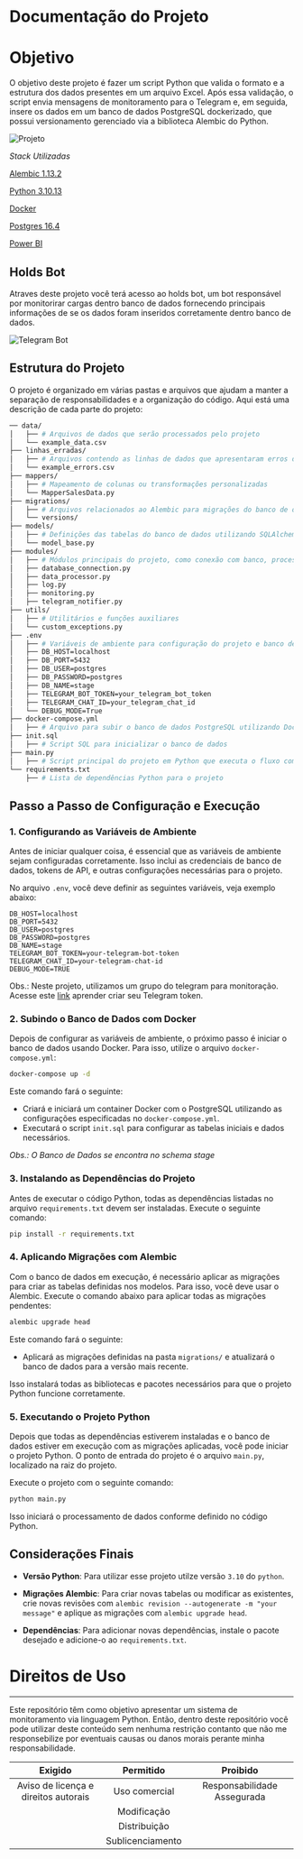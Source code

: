 # Documentação do Projeto

# Objetivo

O objetivo deste projeto é fazer um script Python que valida o formato e a estrutura dos dados presentes em um arquivo Excel. Após essa validação, o script envia mensagens de monitoramento para o Telegram e, em seguida, insere os dados em um banco de dados PostgreSQL dockerizado, que possui versionamento gerenciado via a biblioteca Alembic do Python.

![Projeto](media/Projeto.svg)

*Stack Utilizadas*

[Alembic 1.13.2](https://alembic.sqlalchemy.org/en/latest/index.html)

[Python 3.10.13](https://docs.python.org/3.10/)

[Docker](https://docs.docker.com/)

[Postgres 16.4](https://hub.docker.com/_/postgres)

[Power BI](https://learn.microsoft.com/pt-br/power-bi/)

## Holds Bot

Atraves deste projeto você terá acesso ao holds bot, um bot responsável por monitorirar cargas dentro banco de dados fornecendo principais informações de se os dados foram inseridos corretamente dentro banco de dados.  

![Telegram Bot](media/image.png)


## Estrutura do Projeto

O projeto é organizado em várias pastas e arquivos que ajudam a manter a separação de responsabilidades e a organização do código. Aqui está uma descrição de cada parte do projeto:

```bash
── data/
│   ├── # Arquivos de dados que serão processados pelo projeto
│   └── example_data.csv
├── linhas_erradas/
│   ├── # Arquivos contendo as linhas de dados que apresentaram erros durante o processamento
│   └── example_errors.csv
├── mappers/
│   ├── # Mapeamento de colunas ou transformações personalizadas
│   └── MapperSalesData.py
├── migrations/
│   ├── # Arquivos relacionados ao Alembic para migrações do banco de dados
│   └── versions/
├── models/
│   ├── # Definições das tabelas do banco de dados utilizando SQLAlchemy
│   └── model_base.py
├── modules/
│   ├── # Módulos principais do projeto, como conexão com banco, processamento de dados, etc.
│   ├── database_connection.py
│   ├── data_processor.py
│   ├── log.py
│   ├── monitoring.py
│   ├── telegram_notifier.py
├── utils/
│   ├── # Utilitários e funções auxiliares
│   └── custom_exceptions.py
├── .env
│   ├── # Variáveis de ambiente para configuração do projeto e banco de dados
│   ├── DB_HOST=localhost
│   ├── DB_PORT=5432
│   ├── DB_USER=postgres
│   ├── DB_PASSWORD=postgres
│   ├── DB_NAME=stage
│   ├── TELEGRAM_BOT_TOKEN=your_telegram_bot_token
│   ├── TELEGRAM_CHAT_ID=your_telegram_chat_id
│   └── DEBUG_MODE=True
├── docker-compose.yml
│   ├── # Arquivo para subir o banco de dados PostgreSQL utilizando Docker
├── init.sql
│   ├── # Script SQL para inicializar o banco de dados
├── main.py
│   ├── # Script principal do projeto em Python que executa o fluxo completo
└── requirements.txt
    ├── # Lista de dependências Python para o projeto
```

## Passo a Passo de Configuração e Execução

### 1. Configurando as Variáveis de Ambiente

Antes de iniciar qualquer coisa, é essencial que as variáveis de ambiente sejam configuradas corretamente. Isso inclui as credenciais de banco de dados, tokens de API, e outras configurações necessárias para o projeto.

No arquivo `.env`, você deve definir as seguintes variáveis, veja exemplo abaixo:

```env
DB_HOST=localhost
DB_PORT=5432
DB_USER=postgres
DB_PASSWORD=postgres
DB_NAME=stage
TELEGRAM_BOT_TOKEN=your-telegram-bot-token
TELEGRAM_CHAT_ID=your-telegram-chat-id
DEBUG_MODE=TRUE
```

Obs.: Neste projeto, utilizamos um grupo do telegram para monitoração. Acesse este [link](https://www.youtube.com/watch?v=_RQw5Nw7Op0)  aprender criar seu Telegram token.


### 2. Subindo o Banco de Dados com Docker

Depois de configurar as variáveis de ambiente, o próximo passo é iniciar o banco de dados usando Docker. Para isso, utilize o arquivo `docker-compose.yml`:

```bash
docker-compose up -d
```

Este comando fará o seguinte:

- Criará e iniciará um container Docker com o PostgreSQL utilizando as configurações especificadas no `docker-compose.yml`.
- Executará o script `init.sql` para configurar as tabelas iniciais e dados necessários.

*Obs.: O Banco de Dados se encontra no schema stage*

### 3. Instalando as Dependências do Projeto

Antes de executar o código Python, todas as dependências listadas no arquivo `requirements.txt` devem ser instaladas. Execute o seguinte comando:

```bash
pip install -r requirements.txt
```

### 4. Aplicando Migrações com Alembic

Com o banco de dados em execução, é necessário aplicar as migrações para criar as tabelas definidas nos modelos. Para isso, você deve usar o Alembic. Execute o comando abaixo para aplicar todas as migrações pendentes:

```bash
alembic upgrade head
```

Este comando fará o seguinte:

- Aplicará as migrações definidas na pasta `migrations/` e atualizará o banco de dados para a versão mais recente.

Isso instalará todas as bibliotecas e pacotes necessários para que o projeto Python funcione corretamente.

### 5. Executando o Projeto Python

Depois que todas as dependências estiverem instaladas e o banco de dados estiver em execução com as migrações aplicadas, você pode iniciar o projeto Python. O ponto de entrada do projeto é o arquivo `main.py`, localizado na raiz do projeto.

Execute o projeto com o seguinte comando:

```bash
python main.py
```

Isso iniciará o processamento de dados conforme definido no código Python.

## Considerações Finais

- **Versão Python**: Para utilizar esse projeto utilze versão `3.10` do `python`.

- **Migrações Alembic**: Para criar novas tabelas ou modificar as existentes, crie novas revisões com `alembic revision --autogenerate -m "your message"` e aplique as migrações com `alembic upgrade head`.

- **Dependências**: Para adicionar novas dependências, instale o pacote desejado e adicione-o ao `requirements.txt`.

# Direitos de Uso
***
Este repositório têm como objetivo apresentar um sistema de monitoramento via linguagem Python. Então, dentro deste repositório você pode utilizar deste conteúdo sem nenhuma restrição contanto que não me responsebilize por eventuais causas ou danos morais perante minha responsabilidade.	

Exigido | Permitido | Proibido
:---: | :---: | :---:
Aviso de licença e direitos autorais | Uso comercial | Responsabilidade Assegurada
 || Modificação ||	
 || Distribuição ||	
 || Sublicenciamento || 	